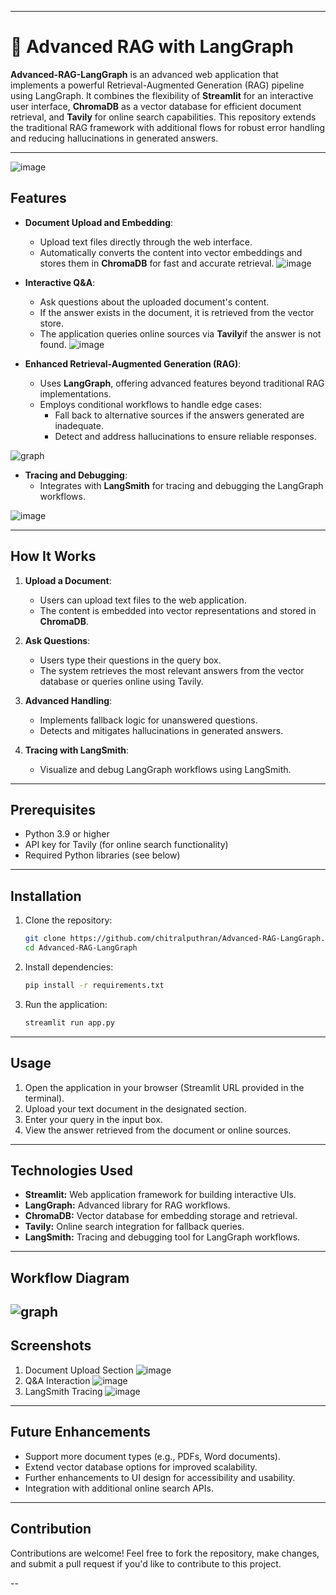 
---
# 🔎 Advanced RAG with LangGraph

**Advanced-RAG-LangGraph** is an advanced web application that implements a powerful Retrieval-Augmented Generation (RAG) pipeline using LangGraph. It combines the flexibility of **Streamlit** for an interactive user interface, **ChromaDB** as a vector database for efficient document retrieval, and **Tavily** for online search capabilities. This repository extends the traditional RAG framework with additional flows for robust error handling and reducing hallucinations in generated answers.

---
![image](https://github.com/user-attachments/assets/5208de57-1a05-4801-95cb-db550186c67e)

## Features

- **Document Upload and Embedding**:
  - Upload text files directly through the web interface.
  - Automatically converts the content into vector embeddings and stores them in **ChromaDB** for fast and accurate retrieval.
![image](https://github.com/user-attachments/assets/c68deec8-5e8f-45bd-9d7e-c20ea8ceed54)

- **Interactive Q&A**:
  - Ask questions about the uploaded document's content.
  - If the answer exists in the document, it is retrieved from the vector store.
  - The application queries online sources via **Tavily**if the answer is not found.
![image](https://github.com/user-attachments/assets/37b0b543-1db2-4a1e-bb6e-2361da2617c1)

- **Enhanced Retrieval-Augmented Generation (RAG)**:
  - Uses **LangGraph**, offering advanced features beyond traditional RAG implementations.
  - Employs conditional workflows to handle edge cases:
    - Fall back to alternative sources if the answers generated are inadequate.
    - Detect and address hallucinations to ensure reliable responses.

![graph](https://github.com/user-attachments/assets/12ba0825-5568-4aa0-9343-9bd3744b169f)

- **Tracing and Debugging**:
  - Integrates with **LangSmith** for tracing and debugging the LangGraph workflows.

![image](https://github.com/user-attachments/assets/660ed12a-17a3-4866-9aab-d40bec172954)

---

## How It Works

1. **Upload a Document**:
   - Users can upload text files to the web application.
   - The content is embedded into vector representations and stored in **ChromaDB**.
   


2. **Ask Questions**:
   - Users type their questions in the query box.
   - The system retrieves the most relevant answers from the vector database or queries online using Tavily.
   


3. **Advanced Handling**:
   - Implements fallback logic for unanswered questions.
   - Detects and mitigates hallucinations in generated answers.
   


4. **Tracing with LangSmith**:
   - Visualize and debug LangGraph workflows using LangSmith.
   


---

## Prerequisites

- Python 3.9 or higher
- API key for Tavily (for online search functionality)
- Required Python libraries (see below)

---

## Installation

1. Clone the repository:
   ```bash
   git clone https://github.com/chitralputhran/Advanced-RAG-LangGraph.git
   cd Advanced-RAG-LangGraph

2. Install dependencies:
   ```bash
   pip install -r requirements.txt

3. Run the application:
   ```bash
   streamlit run app.py

---
## Usage 
1. Open the application in your browser (Streamlit URL provided in the terminal).
2. Upload your text document in the designated section.
3. Enter your query in the input box.
4. View the answer retrieved from the document or online sources.

---
## Technologies Used

- **Streamlit:** Web application framework for building interactive UIs.
- **LangGraph:** Advanced library for RAG workflows.
- **ChromaDB:** Vector database for embedding storage and retrieval.
- **Tavily:** Online search integration for fallback queries.
- **LangSmith:** Tracing and debugging tool for LangGraph workflows.
---
## Workflow Diagram

![graph](https://github.com/user-attachments/assets/12ba0825-5568-4aa0-9343-9bd3744b169f)
---
## Screenshots

1. Document Upload Section
![image](https://github.com/user-attachments/assets/c68deec8-5e8f-45bd-9d7e-c20ea8ceed54)
2. Q&A Interaction
![image](https://github.com/user-attachments/assets/37b0b543-1db2-4a1e-bb6e-2361da2617c1)
3. LangSmith Tracing
![image](https://github.com/user-attachments/assets/660ed12a-17a3-4866-9aab-d40bec172954)
---
## Future Enhancements

- Support more document types (e.g., PDFs, Word documents).
- Extend vector database options for improved scalability.
- Further enhancements to UI design for accessibility and usability.
- Integration with additional online search APIs.
---
## Contribution

Contributions are welcome! Feel free to fork the repository, make changes, and submit a pull request if you'd like to contribute to this project.

--



